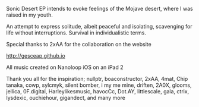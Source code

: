 Sonic Desert EP intends to evoke feelings of the Mojave desert, where I was raised in my youth.

An attempt to express solitude, albeit peaceful and isolating, scavenging for life without interruptions. Survival in individualistic terms.

Special thanks to 2xAA for the collaboration on the website

http://gesceap.github.io

All music created on Nanoloop iOS on an iPad 2

Thank you all for the inspiration; nullptr, boaconstructor, 2xAA, 4mat, Chip tanaka, cowp, sylcmyk, silent bomber, i my me mine, driften, 2A0X, glooms, jellica, 0F.digital, Harleylikesmusic, havocCc, Dot.AY, littlescale, gala, ctrix, lysdexic, ouchiehour, gigandect, and many more
